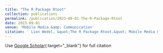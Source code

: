 ```yaml
---
title: "The R Package Rtoot"
collection: publications
permalink: /publication/2023-09-01-The-R-Package-Rtoot
date: 2023-09-01
venue: 'Mobile Media &amp; Communication'
citation: ' Lion Wedel, &quot;The R Package Rtoot.&quot; Mobile Media &amp;amp; Communication, 2023.'
---
```

Use [Google Scholar](https://scholar.google.com/scholar?q=The+R+Package+Rtoot){:target="_blank"} for full citation